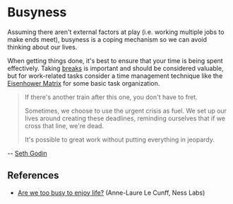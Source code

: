 ---
---
# Busyness

Assuming there aren't external factors at play (i.e. working multiple jobs to
make ends meet), busyness is a coping mechanism so we can avoid thinking about
our lives.

When getting things done, it's best to ensure that your time is being spent
effectively. Taking [breaks](/productivity/breaks.md) is important and should be
considered valuable, but for work-related tasks consider a time management
technique like the [Eisenhower Matrix](/productivity/eisenhower-matrix.md) for
some basic task organization.

> If there's another train after this one, you don't have to fret.
>
> Sometimes, we choose to use the urgent crisis as fuel. We set up our lives
> around creating these deadlines, reminding ourselves that if we cross that
> line, we're dead.
>
> It's possible to great work without putting everything in jeopardy.

-- [Seth Godin](https://seths.blog/2022/06/the-next-train/)

## References

- [Are we too busy to enjoy life?](https://nesslabs.com/too-busy-to-enjoy-life)
  (Anne-Laure Le Cunff, Ness Labs)
